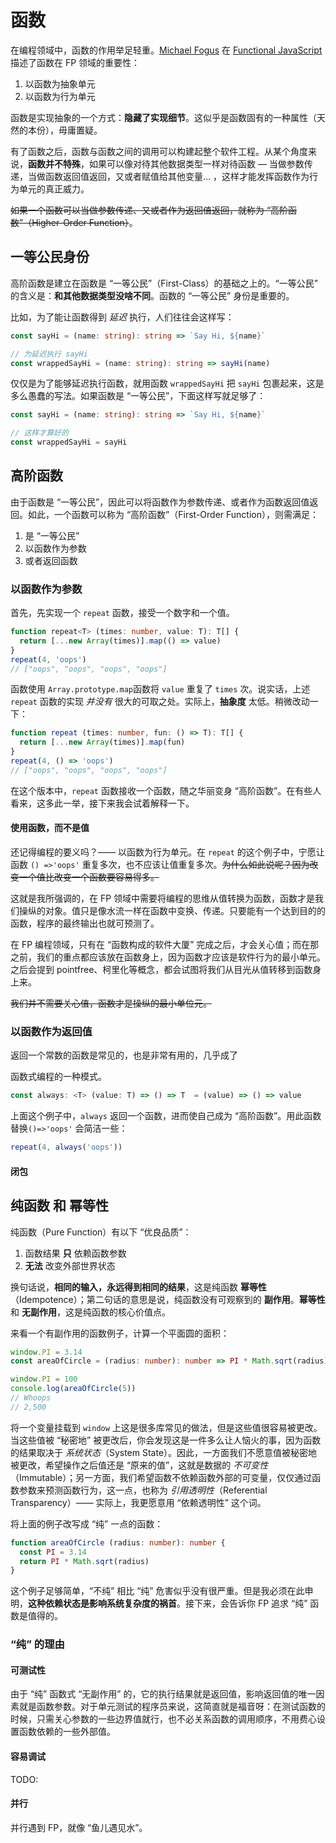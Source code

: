 # 函数

在编程领域中，函数的作用举足轻重。[Michael Fogus](http://blog.fogus.me/) 在 [Functional JavaScript](https://www.amazon.com/Functional-JavaScript-Introducing-Programming-Underscore-js/dp/1449360726/?tag=fogus-20) 描述了函数在 FP 领域的重要性：

1. 以函数为抽象单元
2. 以函数为行为单元

函数是实现抽象的一个方式：**隐藏了实现细节**。这似乎是函数固有的一种属性（天然的本份），毋庸置疑。

有了函数之后，函数与函数之间的调用可以构建起整个软件工程。从某个角度来说，**函数并不特殊**，如果可以像对待其他数据类型一样对待函数 —  当做参数传递，当做函数返回值返回，又或者赋值给其他变量… ，这样才能发挥函数作为行为单元的真正威力。

<del>如果一个函数可以当做参数传递、又或者作为返回值返回，就称为 “高阶函数”（Higher-Order Function）</del>。

## 一等公民身份

高阶函数是建立在函数是 “一等公民”（First-Class）的基础之上的。“一等公民” 的含义是：**和其他数据类型没啥不同**。函数的 “一等公民” 身份是重要的。

比如，为了能让函数得到 *延迟* 执行，人们往往会这样写：

```typescript
const sayHi = (name: string): string => `Say Hi, ${name}`

// 为延迟执行 sayHi
const wrappedSayHi = (name: string): string => sayHi(name)
```

仅仅是为了能够延迟执行函数，就用函数 `wrappedSayHi`   把 `sayHi` 包裹起来，这是多么愚蠢的写法。如果函数是 “一等公民”，下面这样写就足够了：

```typescript
const sayHi = (name: string): string => `Say Hi, ${name}`

// 这样才算好的
const wrappedSayHi = sayHi
```

## 高阶函数

由于函数是 “一等公民”，因此可以将函数作为参数传递、或者作为函数返回值返回。如此，一个函数可以称为 “高阶函数”（First-Order Function），则需满足：

1. 是 “一等公民”
2. 以函数作为参数
3. 或者返回函数

### 以函数作为参数

首先，先实现一个 `repeat` 函数，接受一个数字和一个值。

```typescript
function repeat<T> (times: number, value: T): T[] {
  return [...new Array(times)].map(() => value)
}
repeat(4, 'oops')
// ["oops", "oops", "oops", "oops"]
```

函数使用 `Array.prototype.map`函数将 `value` 重复了 `times` 次。说实话，上述`repeat` 函数的实现 *并没有* 很大的可取之处。实际上，**抽象度** 太低。稍微改动一下：

```typescript
function repeat (times: number, fun: () => T): T[] {
  return [...new Array(times)].map(fun)
}
repeat(4, () => 'oops')
// ["oops", "oops", "oops", "oops"]
```

在这个版本中，`repeat` 函数接收一个函数，随之华丽变身 “高阶函数”。在有些人看来，这多此一举，接下来我会试着解释一下。

#### 使用函数，而不是值

还记得编程的要义吗？—— 以函数为行为单元。在  `repeat` 的这个例子中，宁愿让函数  `() =>'oops'` 重复多次，也不应该让值重复多次。<del>为什么如此说呢？因为改变一个值比改变一个函数要容易得多。</del>

这就是我所强调的，在 FP 领域中需要将编程的思维从值转换为函数，函数才是我们操纵的对象。值只是像水流一样在函数中变换、传递。只要能有一个达到目的的函数，程序的最终输出也就可预测了。

在 FP 编程领域，只有在 “函数构成的软件大厦” 完成之后，才会关心值；而在那之前，我们的重点都应该放在函数身上，因为函数才应该是软件行为的最小单元。之后会提到 pointfree、柯里化等概念，都会试图将我们从目光从值转移到函数身上来。

<del>我们并不需要关心值，函数才是操纵的最小单位元。</del>

### 以函数作为返回值

返回一个常数的函数是常见的，也是非常有用的，几乎成了

函数式编程的一种模式。

```typescript
const always: <T> (value: T) => () => T  = (value) => () => value
```

上面这个例子中，`always` 返回一个函数，进而使自己成为 “高阶函数”。用此函数替换`()=>'oops'` 会简洁一些：

```typescript
repeat(4, always('oops'))
```



#### 闭包

##  纯函数 和 幂等性

纯函数（Pure Function）有以下 “优良品质”：

1. 函数结果 **只** 依赖函数参数
2. **无法** 改变外部世界状态

换句话说，**相同的输入，永远得到相同的结果**，这是纯函数 **幂等性**（Idempotence）；第二句话的意思是说，纯函数没有可观察到的 **副作用**。**幂等性** 和 **无副作用**，这是纯函数的核心价值点。

来看一个有副作用的函数例子，计算一个平面圆的面积：

```typescript
window.PI = 3.14
const areaOfCircle = (radius: number): number => PI * Math.sqrt(radius)

window.PI = 100
console.log(areaOfCircle(5))
// Whoops
// 2,500
```

将一个变量挂载到 `window` 上这是很多库常见的做法，但是这些值很容易被更改。当这些值被 “秘密地” 被更改后，你会发现这是一件多么让人恼火的事，因为函数的结果取决于 *系统状态*（System State）。因此，一方面我们不愿意值被秘密地被更改，希望操作之后值还是 “原来的值”，这就是数据的 *不可变性*（Immutable）；另一方面，我们希望函数不依赖函数外部的可变量，仅仅通过函数参数来预测函数行为，这一点，也称为 *引用透明性*（Referential Transparency）—— 实际上，我更愿意用 “依赖透明性” 这个词。

将上面的例子改写成 “纯” 一点的函数：

```typescript
function areaOfCircle (radius: number): number {
  const PI = 3.14
  return PI * Math.sqrt(radius)
}
```

这个例子足够简单，“不纯” 相比 “纯” 危害似乎没有很严重。但是我必须在此申明，**这种依赖状态是影响系统复杂度的祸首**。接下来，会告诉你 FP 追求 “纯” 函数是值得的。

###  “纯” 的理由

#### 可测试性

由于 “纯” 函数式 “无副作用” 的，它的执行结果就是返回值，影响返回值的唯一因素就是函数参数。对于单元测试的程序员来说，这简直就是福音呀：在测试函数的时候，只需关心参数的一些边界值就行，也不必关系函数的调用顺序，不用费心设置函数依赖的一些外部值。

#### 容易调试

TODO:

#### 并行

并行遇到 FP，就像 “鱼儿遇见水”。